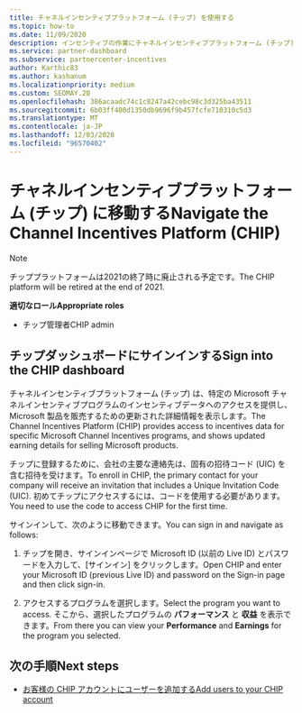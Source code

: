 ```yaml
---
title: チャネルインセンティブプラットフォーム (チップ) を使用する
ms.topic: how-to
ms.date: 11/09/2020
description: インセンティブの作業にチャネルインセンティブプラットフォーム (チップ) を使用する方法について説明します。 このプラットフォームは2021の終了時に廃止される予定です。
ms.service: partner-dashboard
ms.subservice: partnercenter-incentives
author: Karthic83
ms.author: kashanum
ms.localizationpriority: medium
ms.custom: SEOMAY.20
ms.openlocfilehash: 386acaadc74c1c8247a42cebc98c3d325ba43511
ms.sourcegitcommit: 6b03ff400d1350db9696f9b457fcfe710310c5d3
ms.translationtype: MT
ms.contentlocale: ja-JP
ms.lasthandoff: 12/03/2020
ms.locfileid: "96570402"
---
```

# <a name="navigate-the-channel-incentives-platform-chip"></a><span data-ttu-id="bab3a-104">チャネルインセンティブプラットフォーム (チップ) に移動する</span><span class="sxs-lookup"><span data-stu-id="bab3a-104">Navigate the Channel Incentives Platform (CHIP)</span></span>

>[!NOTE]
><span data-ttu-id="bab3a-105">チッププラットフォームは2021の終了時に廃止される予定です。</span><span class="sxs-lookup"><span data-stu-id="bab3a-105">The CHIP platform will be retired at the end of 2021.</span></span>

<span data-ttu-id="bab3a-106">**適切なロール**</span><span class="sxs-lookup"><span data-stu-id="bab3a-106">**Appropriate roles**</span></span>

- <span data-ttu-id="bab3a-107">チップ管理者</span><span class="sxs-lookup"><span data-stu-id="bab3a-107">CHIP admin</span></span>

## <a name="sign-into-the-chip-dashboard"></a><span data-ttu-id="bab3a-108">チップダッシュボードにサインインする</span><span class="sxs-lookup"><span data-stu-id="bab3a-108">Sign into the CHIP dashboard</span></span>

<span data-ttu-id="bab3a-109">チャネルインセンティブプラットフォーム (チップ) は、特定の Microsoft チャネルインセンティブプログラムのインセンティブデータへのアクセスを提供し、Microsoft 製品を販売するための更新された詳細情報を表示します。</span><span class="sxs-lookup"><span data-stu-id="bab3a-109">The Channel Incentives Platform (CHIP) provides access to incentives data for specific Microsoft Channel Incentives programs, and shows updated earning details for selling Microsoft products.</span></span>

<span data-ttu-id="bab3a-110">チップに登録するために、会社の主要な連絡先は、固有の招待コード (UIC) を含む招待を受けます。</span><span class="sxs-lookup"><span data-stu-id="bab3a-110">To enroll in CHIP, the primary contact for your company will receive an invitation that includes a Unique Invitation Code (UIC).</span></span> <span data-ttu-id="bab3a-111">初めてチップにアクセスするには、コードを使用する必要があります。</span><span class="sxs-lookup"><span data-stu-id="bab3a-111">You need to use the code to access CHIP for the first time.</span></span>


<span data-ttu-id="bab3a-112">サインインして、次のように移動できます。</span><span class="sxs-lookup"><span data-stu-id="bab3a-112">You can sign in and navigate as follows:</span></span>

1. <span data-ttu-id="bab3a-113">チップを開き、サインインページで Microsoft ID (以前の Live ID) とパスワードを入力して、[サインイン] をクリックします。</span><span class="sxs-lookup"><span data-stu-id="bab3a-113">Open CHIP and enter your Microsoft ID (previous Live ID) and password on the Sign-in page and then click sign-in.</span></span>
 
1. <span data-ttu-id="bab3a-114">アクセスするプログラムを選択します。</span><span class="sxs-lookup"><span data-stu-id="bab3a-114">Select the program you want to access.</span></span>
<span data-ttu-id="bab3a-115">そこから、選択したプログラムの **パフォーマンス** と **収益** を表示できます。</span><span class="sxs-lookup"><span data-stu-id="bab3a-115">From there you can view your **Performance** and **Earnings** for the program you selected.</span></span> 

## <a name="next-steps"></a><span data-ttu-id="bab3a-116">次の手順</span><span class="sxs-lookup"><span data-stu-id="bab3a-116">Next steps</span></span>

- [<span data-ttu-id="bab3a-117">お客様の CHIP アカウントにユーザーを追加する</span><span class="sxs-lookup"><span data-stu-id="bab3a-117">Add users to your CHIP account</span></span>](chip-users.md)